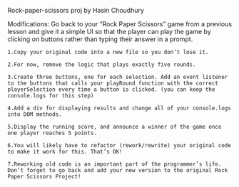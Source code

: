 Rock-paper-scissors proj by Hasin Choudhury

Modifications:
Go back to your “Rock Paper Scissors” game from a previous lesson and give it a simple UI so that the player can play the game by clicking on buttons rather than typing their answer in a prompt.

    1.Copy your original code into a new file so you don’t lose it.

    2.For now, remove the logic that plays exactly five rounds.

    3.Create three buttons, one for each selection. Add an event listener to the buttons that calls your playRound function with the correct playerSelection every time a button is clicked. (you can keep the console.logs for this step)

    4.Add a div for displaying results and change all of your console.logs into DOM methods.

    5.Display the running score, and announce a winner of the game once one player reaches 5 points.

    6.You will likely have to refactor (rework/rewrite) your original code to make it work for this. That’s OK!

    7.Reworking old code is an important part of the programmer’s life.
    Don’t forget to go back and add your new version to the original Rock Paper Scissors Project!
